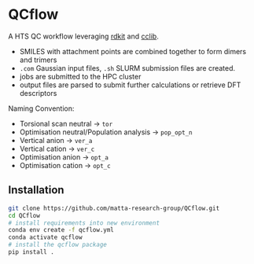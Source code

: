 # QCflow

A HTS QC workflow leveraging [rdkit](https://github.com/rdkit/rdkit) and [cclib](https://github.com/cclib/cclib).

- SMILES with attachment points are combined together to form dimers and trimers
- `.com` Gaussian input files, `.sh` SLURM submission files are created.
- jobs are submitted to the HPC cluster
- output files are parsed to submit further calculations or retrieve DFT descriptors

Naming Convention:

- Torsional scan neutral → `tor`
- Optimisation neutral/Population analysis → `pop_opt_n`
- Vertical anion → `ver_a`
- Vertical cation → `ver_c`
- Optimisation anion → `opt_a`
- Optimisation cation → `opt_c`


## Installation

```bash
git clone https://github.com/matta-research-group/QCflow.git
cd QCflow
# install requirements into new environment
conda env create -f qcflow.yml
conda activate qcflow
# install the qcflow package
pip install .
```
